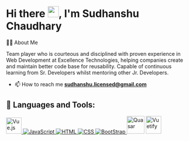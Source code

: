 <h1>Hi there <img src="https://raw.githubusercontent.com/MartinHeinz/MartinHeinz/master/wave.gif" width="30px">, I'm Sudhanshu Chaudhary</h1>

<div>
    <p>🙋‍♂️ About Me</p>
    <p>Team player who is courteous and disciplined with proven experience in Web Development at Excellence Technologies, helping companies create and maintain better code base for reusability. Capable of continuous learning from Sr. Developers whilst mentoring other Jr. Developers.</p>
</div>

- 📫 How to reach me **sudhanshu.licensed@gmail.com**

## 🚀 Languages and Tools:
<p align="left"> 
    <a href="https://vuejs.org/" target="_blank"> <img src="https://masteringjs.io/assets/images/vue/vue.png" title="Vue.js" height="44px" width="42px" />
    <a href="https://developer.mozilla.org/en-US/docs/Web/JavaScript" target="_blank"> <img src="https://img.icons8.com/color/48/000000/javascript.png" title="JavaScript" /> </a> 
    <a href="https://www.w3.org/html/" target="_blank"> <img src="https://img.icons8.com/color/48/000000/html-5.png" title="HTML" /> </a> 
    <a href="https://www.w3schools.com/css/" target="_blank"> <img src="https://img.icons8.com/color/48/000000/css3.png" title="CSS"/>  </a> 
    <a href="https://getbootstrap.com" target="_blank"> <img src="https://img.icons8.com/color/48/000000/bootstrap.png" title="BootStrap" /> </a>
    <a href="https://quasar.dev/" target="_blank">
    <img src="https://cdn.icon-icons.com/icons2/2107/PNG/512/file_type_quasar_icon_130213.png" height="48px" width="48px" title="Quasar" /></a>
    <a href="https://vuetifyjs.com/en/" target="_blank"><img src="https://iconape.com/wp-content/png_logo_vector/vuetify-logo.png" height="48px" width="42px" title="Vuetify" /></a>
    <a href="https://encrypted-tbn0.gstatic.com/images?q=tbn:ANd9GcSDi6oKTFIYKD8ZNeiXva8HPOUL3IOxNv8I95zIvUO_VHn6DpBih3wkf4CEJTuzlFJMMQY&usqp=CAU"></a>
</p>

<br/>
<!--
**sudhanshulicensed/sudhanshulicensed** is a ✨ _special_ ✨ repository because its `README.md` (this file) appears on your GitHub profile.

Here are some ideas to get you started:

- 🔭 I’m currently working on ...
- 🌱 I’m currently learning ...
- 👯 I’m looking to collaborate on ...
- 🤔 I’m looking for help with ...
- 💬 Ask me about ...
- 📫 How to reach me: ...
- 😄 Pronouns: ...
- ⚡ Fun fact: ...
-->

